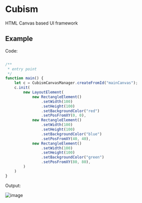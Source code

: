 # Cubism
HTML Canvas based UI framework

## Example
Code:
```typescript

/**
 * entry point
 */
function main() {
    let c = CubismCanvasManager.createFromId("mainCanvas");
    c.init(
        new LayoutElement(
            new RectangleElement()
                .setWidth(100)
                .setHeight(100)
                .setBackgroundColor("red")
                .setPosFromXY(0, 0),
            new RectangleElement()
                .setWidth(100)
                .setHeight(100)
                .setBackgroundColor("blue")
                .setPosFromXY(40, 40),
            new RectangleElement()
                .setWidth(100)
                .setHeight(100)
                .setBackgroundColor("green")
                .setPosFromXY(80, 80),
        )
    )
}
```
Output:

![image](https://user-images.githubusercontent.com/114621472/192913392-a6a97178-f27b-4974-8c52-04ce393839cb.png)


